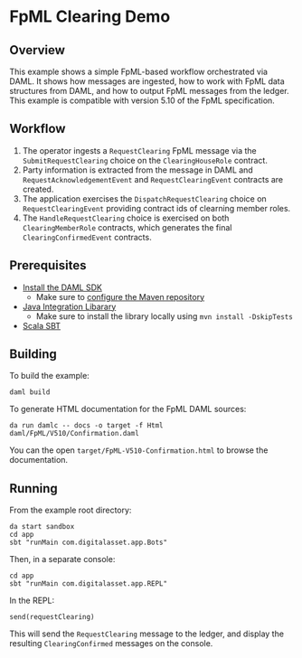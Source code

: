 # FpML Clearing Demo

## Overview

This example shows a simple FpML-based workflow orchestrated via DAML. It shows how messages are ingested, how to work with FpML data structures from DAML, and how to output FpML messages from the ledger. This example is compatible with version 5.10 of the FpML specification.

## Workflow
1. The operator ingests a `RequestClearing` FpML message via the `SubmitRequestClearing` choice on the `ClearingHouseRole` contract.
2. Party information is extracted from the message in DAML and `RequestAcknowledgementEvent` and `RequestClearingEvent` contracts are created.
3. The application exercises the `DispatchRequestClearing`  choice on `RequestClearingEvent` providing contract ids of clearning member roles.
4. The `HandleRequestClearing` choice is exercised on both `ClearingMemberRole` contracts, which generates the final `ClearingConfirmedEvent` contracts.

## Prerequisites

- [Install the DAML SDK](https://docs.daml.com/getting-started/installation.html)
  - Make sure to [configure the Maven repository](https://docs.daml.com/getting-started/installation.html#configure-maven)
- [Java Integration Libarary](../lib-integration-java/README.md)
  - Make sure to install the library locally using `mvn install -DskipTests`
- [Scala SBT](https://www.scala-sbt.org/)

## Building

To build the example:
```
daml build
```
To generate HTML documentation for the FpML DAML sources:
```
da run damlc -- docs -o target -f Html daml/FpML/V510/Confirmation.daml
```
You can the open `target/FpML-V510-Confirmation.html` to browse the documentation.

## Running
From the example root directory:
```
da start sandbox
cd app
sbt "runMain com.digitalasset.app.Bots"
```
Then, in a separate console:
```
cd app
sbt "runMain com.digitalasset.app.REPL"
```
In the REPL:
```
send(requestClearing)
```
This will send the `RequestClearing` message to the ledger, and display the resulting `ClearingConfirmed` messages on the console.
